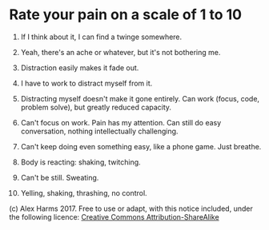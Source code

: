 # Rate your pain on a scale of 1 to 10

1. If I think about it, I can find a twinge somewhere.

2. Yeah, there's an ache or whatever, but it's not bothering me.

3. Distraction easily makes it fade out.

4. I have to work to distract myself from it.

5. Distracting myself doesn't make it gone entirely.  Can work (focus, code, problem solve), but greatly reduced capacity.

6. Can't focus on work. Pain has my attention. Can still do easy conversation, nothing intellectually challenging.

7. Can't keep doing even something easy, like a phone game. Just breathe.

8. Body is reacting: shaking, twitching. 

9. Can't be still. Sweating.

10. Yelling, shaking, thrashing, no control.

(c) Alex Harms 2017. Free to use or adapt, with this notice included, under the following licence: [Creative Commons Attribution-ShareAlike](https://creativecommons.org/licenses/by-sa/3.0/us/)
